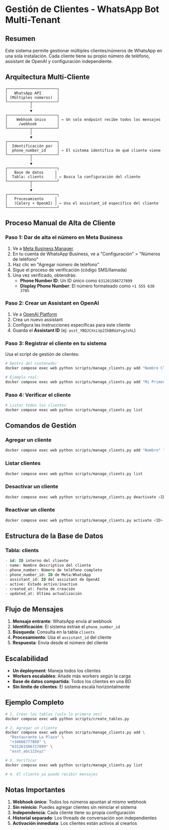 # Gestión de Clientes - WhatsApp Bot Multi-Tenant

## Resumen

Este sistema permite gestionar múltiples clientes/números de WhatsApp en una sola instalación. Cada cliente tiene su propio número de teléfono, assistant de OpenAI y configuración independiente.

## Arquitectura Multi-Cliente

```
┌──────────────────────┐
│   WhatsApp API       │
│ (Múltiples números)  │
└──────────┬───────────┘
           │
           ▼
┌──────────────────────┐
│    Webhook único     │ ← Un solo endpoint recibe todos los mensajes
│     /webhook         │
└──────────┬───────────┘
           │
           ▼
┌──────────────────────┐
│  Identificación por  │
│  phone_number_id     │ ← El sistema identifica de qué cliente viene
└──────────┬───────────┘
           │
           ▼
┌──────────────────────┐
│   Base de datos     │
│  Tabla: clients     │ ← Busca la configuración del cliente
└──────────┬───────────┘
           │
           ▼
┌──────────────────────┐
│   Procesamiento     │
│   (Celery + OpenAI) │ ← Usa el assistant_id específico del cliente
└──────────────────────┘
```

## Proceso Manual de Alta de Cliente

### Paso 1: Dar de alta el número en Meta Business

1. Ve a [Meta Business Manager](https://business.facebook.com/)
2. En tu cuenta de WhatsApp Business, ve a "Configuración" > "Números de teléfono"
3. Haz clic en "Agregar número de teléfono"
4. Sigue el proceso de verificación (código SMS/llamada)
5. Una vez verificado, obtendrás:
   - **Phone Number ID**: Un ID único como `631261586727899`
   - **Display Phone Number**: El número formateado como `+1 555 638 3785`

### Paso 2: Crear un Assistant en OpenAI

1. Ve a [OpenAI Platform](https://platform.openai.com/assistants)
2. Crea un nuevo assistant
3. Configura las instrucciones específicas para este cliente
4. Guarda el **Assistant ID** (ej: `asst_YBQJCXsLVp2IkB8UaYvgJshL`)

### Paso 3: Registrar el cliente en tu sistema

Usa el script de gestión de clientes:

```bash
# Dentro del contenedor
docker compose exec web python scripts/manage_clients.py add "Nombre Cliente" "+34123456789" "phone_number_id" "assistant_id"

# Ejemplo real:
docker compose exec web python scripts/manage_clients.py add "Mi Primer Cliente" "+15556383785" "631261586727899" "asst_YBQJCXsLVp2IkB8UaYvgJshL"
```

### Paso 4: Verificar el cliente

```bash
# Listar todos los clientes
docker compose exec web python scripts/manage_clients.py list
```

## Comandos de Gestión

### Agregar un cliente
```bash
docker compose exec web python scripts/manage_clients.py add "Nombre" "+34XXX" "phone_id" "assistant_id"
```

### Listar clientes
```bash
docker compose exec web python scripts/manage_clients.py list
```

### Desactivar un cliente
```bash
docker compose exec web python scripts/manage_clients.py deactivate <ID>
```

### Reactivar un cliente
```bash
docker compose exec web python scripts/manage_clients.py activate <ID>
```

## Estructura de la Base de Datos

### Tabla: clients
```sql
- id: ID interno del cliente
- name: Nombre descriptivo del cliente
- phone_number: Número de teléfono completo
- phone_number_id: ID de Meta/WhatsApp
- assistant_id: ID del assistant de OpenAI
- active: Estado activo/inactivo
- created_at: Fecha de creación
- updated_at: Última actualización
```

## Flujo de Mensajes

1. **Mensaje entrante**: WhatsApp envía al webhook
2. **Identificación**: El sistema extrae el `phone_number_id`
3. **Búsqueda**: Consulta en la tabla `clients`
4. **Procesamiento**: Usa el `assistant_id` del cliente
5. **Respuesta**: Envía desde el número del cliente

## Escalabilidad

- **Un deployment**: Maneja todos los clientes
- **Workers escalables**: Añade más workers según la carga
- **Base de datos compartida**: Todos los clientes en una BD
- **Sin límite de clientes**: El sistema escala horizontalmente

## Ejemplo Completo

```bash
# 1. Crear las tablas (solo la primera vez)
docker compose exec web python scripts/create_tables.py

# 2. Agregar un cliente
docker compose exec web python scripts/manage_clients.py add \
  "Restaurante La Plaza" \
  "+34666777888" \
  "631261586727899" \
  "asst_abc123xyz"

# 3. Verificar
docker compose exec web python scripts/manage_clients.py list

# 4. El cliente ya puede recibir mensajes
```

## Notas Importantes

1. **Webhook único**: Todos los números apuntan al mismo webhook
2. **Sin reinicio**: Puedes agregar clientes sin reiniciar el sistema
3. **Independencia**: Cada cliente tiene su propia configuración
4. **Historial separado**: Los threads de conversación son independientes
5. **Activación inmediata**: Los clientes están activos al crearlos 